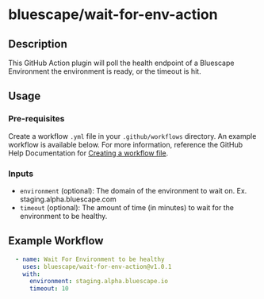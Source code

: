 # bluescape/wait-for-env-action

## Description
This GitHub Action plugin will poll the health endpoint of a Bluescape Environment the environment is ready, or the timeout is hit.

## Usage
### Pre-requisites
Create a workflow `.yml` file in your `.github/workflows` directory. An example workflow is available below. For more information, reference the GitHub Help Documentation for [Creating a workflow file](https://help.github.com/en/articles/configuring-a-workflow#creating-a-workflow-file).

### Inputs
- `environment` (optional): The domain of the environment to wait on. Ex. staging.alpha.bluescape.com
- `timeout` (optional): The amount of time (in minutes) to wait for the environment to be healthy.

## Example Workflow
```yaml
  - name: Wait For Environment to be healthy
    uses: bluescape/wait-for-env-action@v1.0.1
    with:
      environment: staging.alpha.bluescape.io
      timeout: 10
```
